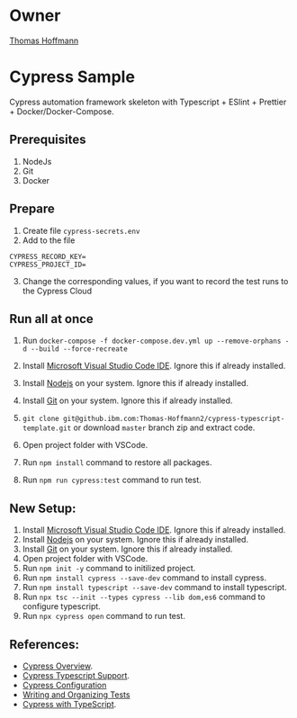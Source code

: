 # Owner

[Thomas Hoffmann](https://ibm-ixorange.slack.com/team/W93V4KPHS)

# Cypress Sample

Cypress automation framework skeleton with Typescript + ESlint + Prettier + Docker/Docker-Compose.

## Prerequisites

1. NodeJs
2. Git
3. Docker

## Prepare

1. Create file `cypress-secrets.env`
2. Add to the file

```
CYPRESS_RECORD_KEY=
CYPRESS_PROJECT_ID=
```

3. Change the corresponding values, if you want to record the test runs to the Cypress Cloud

## Run all at once

1. Run `docker-compose -f docker-compose.dev.yml up --remove-orphans -d --build --force-recreate`

2. Install [Microsoft Visual Studio Code IDE](https://code.visualstudio.com). Ignore this if already installed.
3. Install [Nodejs](https://nodejs.org/) on your system. Ignore this if already installed.
4. Install [Git](https://git-scm.com/download/) on your system. Ignore this if already installed.
5. `git clone git@github.ibm.com:Thomas-Hoffmann2/cypress-typescript-template.git` or download `master` branch zip and extract code.
6. Open project folder with VSCode.
7. Run `npm install` command to restore all packages.
8. Run `npm run cypress:test` command to run test.

## New Setup:

1. Install [Microsoft Visual Studio Code IDE](https://code.visualstudio.com). Ignore this if already installed.
2. Install [Nodejs](https://nodejs.org/) on your system. Ignore this if already installed.
3. Install [Git](https://git-scm.com/download/) on your system. Ignore this if already installed.
4. Open project folder with VSCode.
5. Run `npm init -y` command to initilized project.
6. Run `npm install cypress --save-dev` command to install cypress.
7. Run `npm install typescript --save-dev` command to install typescript.
8. Run `npx tsc --init --types cypress --lib dom,es6` command to configure typescript.
9. Run `npx cypress open` command to run test.

## References:

- [Cypress Overview](https://docs.cypress.io/guides/overview/why-cypress).
- [Cypress Typescript Support](https://docs.cypress.io/guides/tooling/typescript-support).
- [Cypress Configuration](https://docs.cypress.io/guides/references/configuration)
- [Writing and Organizing Tests](https://docs.cypress.io/guides/core-concepts/writing-and-organizing-tests)
- [Cypress with TypeScript](https://www.youtube.com/watch?v=1nuPwejrnJc).
